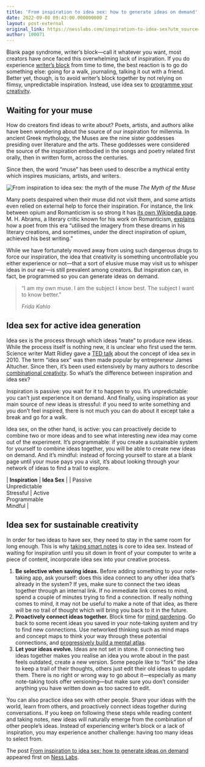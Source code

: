 ```yaml
---
title: 'From inspiration to idea sex: how to generate ideas on demand'
date: 2022-09-08 09:43:00.000000000 Z
layout: post-external
original_link: https://nesslabs.com/inspiration-to-idea-sex?utm_source=rss&utm_medium=rss&utm_campaign=inspiration-to-idea-sex
author: 100071
---
```


Blank page syndrome, writer’s block—call it whatever you want, most creators have once faced this overwhelming lack of inspiration. If you do experience [writer’s block](https://nesslabs.com/writer-block) from time to time, the best reaction is to go do something else: going for a walk, journaling, talking it out with a friend. Better yet, though, is to avoid writer’s block together by not relying on flimsy, unpredictable inspiration. Instead, use idea sex to [programme your creativity](https://nesslabs.com/programmed-creativity).

## Waiting for your muse

How do creators find ideas to write about? Poets, artists, and authors alike have been wondering about the source of our inspiration for millennia. In ancient Greek mythology, the Muses are the nine sister goddesses presiding over literature and the arts. These goddesses were considered the source of the inspiration embodied in the songs and poetry related first orally, then in written form, across the centuries.

Since then, the word “muse” has been used to describe a mythical entity which inspires musicians, artists, and writers.

![From inspiration to idea sex: the myth of the muse](https://nesslabs.com/wp-content/uploads/2020/06/inspiration-idea-sex-muses-1024x575.png)
_The Myth of the Muse_

Many poets despaired when their muse did not visit them, and some artists even relied on external help to force their inspiration. For instance, the link between opium and Romanticism is so strong it has [its own Wikipedia page](https://en.wikipedia.org/wiki/Opium_and_Romanticism). M. H. Abrams, a literary critic known for his work on Romanticism, [explains](https://ecommons.cornell.edu/handle/1813/14290) how a poet from this era “utilised the imagery from these dreams in his literary creations, and sometimes, under the direct inspiration of opium, achieved his best writing.”

While we have fortunately moved away from using such dangerous drugs to force our inspiration, the idea that creativity is something uncontrollable you either experience or not—that a sort of elusive muse may visit us to whisper ideas in our ear—is still prevalent among creators. But inspiration can, in fact, be programmed so you can generate ideas on demand.

> “I am my own muse. I am the subject I know best. The subject I want to know better.”
> 
> _Frida Kahlo_

## Idea sex for active idea generation

Idea sex is the process through which ideas “mate” to produce new ideas. While the process itself is nothing new, it is unclear who first used the term. Science writer Matt Ridley gave a [TED talk](https://www.ted.com/talks/matt_ridley_when_ideas_have_sex) about the concept of idea sex in 2010. The term “idea sex” was then made popular by entrepreneur James Altucher. Since then, it’s been used extensively by many authors to describe [combinational creativity](https://nesslabs.com/combinational-creativity). So what’s the difference between inspiration and idea sex?

Inspiration is passive: you wait for it to happen to you. It’s unpredictable: you can’t just experience it on demand. And finally, using inspiration as your main source of new ideas is stressful: if you need to write something and you don’t feel inspired, there is not much you can do about it except take a break and go for a walk.

Idea sex, on the other hand, is active: you can proactively decide to combine two or more ideas and to see what interesting new idea may come out of the experiment. It’s programmable: if you create a sustainable system for yourself to combine ideas together, you will be able to create new ideas on demand. And it’s mindful: instead of forcing yourself to stare at a blank page until your muse pays you a visit, it’s about looking through your network of ideas to find a trail to explore.

| **Inspiration** | **Idea Sex** |
| Passive  
Unpredictable  
Stressful | Active  
Programmable  
Mindful |

## Idea sex for sustainable creativity

In order for two ideas to have sex, they need to stay in the same room for long enough. This is why [taking smart notes](https://nesslabs.com/how-to-take-smart-notes) is core to idea sex. Instead of waiting for inspiration until you sit down in front of your computer to write a piece of content, incorporate idea sex into your creative process.

1. **Be selective when saving ideas.** Before adding something to your note-taking app, ask yourself: does this idea connect to any other idea that’s already in the system? If yes, make sure to connect the two ideas together through an internal link. If no immediate link comes to mind, spend a couple of minutes trying to find a connection. If really nothing comes to mind, it may not be useful to make a note of that idea, as there will be no trail of thought which will bring you back to it in the future.
2. **Proactively connect ideas together.** Block time for [mind gardening](https://nesslabs.com/mind-garden). Go back to some recent ideas you saved in your note-taking system and try to find new connections. Use networked thinking such as mind maps and concept maps to think your way through these potential connections, and [progressively build a mental atlas](https://nesslabs.com/mental-atlas).
3. **Let your ideas evolve.** Ideas are not set in stone. If connecting two ideas together makes you realise an idea you wrote about in the past feels outdated, create a new version. Some people like to “fork” the idea to keep a trail of their thoughts, others just edit their old ideas to update them. There is no right or wrong way to go about it—especially as many note-taking tools offer versioning—but make sure you don’t consider anything you have written down as too sacred to edit.

You can also practice idea sex with other people. Share your ideas with the world, learn from others, and proactively connect ideas together during conversations. If you keep on following these steps while reading content and taking notes, new ideas will naturally emerge from the combination of other people’s ideas. Instead of experiencing writer’s block or a lack of inspiration, you may experience another challenge: having too many ideas to select from.

The post [From inspiration to idea sex: how to generate ideas on demand](https://nesslabs.com/inspiration-to-idea-sex) appeared first on [Ness Labs](https://nesslabs.com).


